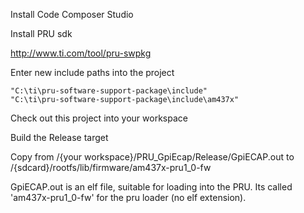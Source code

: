 Install Code Composer Studio

Install PRU sdk

http://www.ti.com/tool/pru-swpkg

Enter new include paths into the project

    "C:\ti\pru-software-support-package\include"
    "C:\ti\pru-software-support-package\include\am437x"

Check out this project into your workspace

Build the Release target

Copy from /{your workspace}/PRU_GpiEcap/Release/GpiECAP.out to /{sdcard}/rootfs/lib/firmware/am437x-pru1_0-fw

GpiECAP.out is an elf file, suitable for loading into the PRU. Its called 'am437x-pru1_0-fw' for the pru loader (no elf extension).